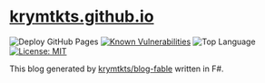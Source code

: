 # [krymtkts.github.io](https://krymtkts.github.io)

![Deploy GitHub Pages](https://github.com/krymtkts/krymtkts.github.io/actions/workflows/gh-pages.yml/badge.svg)
[![Known Vulnerabilities](https://snyk.io/test/github/krymtkts/krymtkts.github.io/badge.svg)](https://snyk.io/test/github/krymtkts/krymtkts.github.io)
![Top Language](https://img.shields.io/github/languages/top/krymtkts/krymtkts.github.io?color=%23b845fc)
[![License: MIT](https://img.shields.io/badge/License-MIT-blue.svg)](https://opensource.org/licenses/MIT)

This blog generated by [krymtkts/blog-fable](https://github.com/krymtkts/blog-fable) written in F#.
